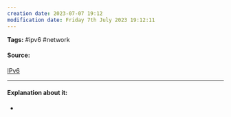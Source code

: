 ```yaml
---
creation date: 2023-07-07 19:12
modification date: Friday 7th July 2023 19:12:11
---
```


**Tags:** #ipv6 #network 

#### Source:
[IPv6](https://www.geeksforgeeks.org/what-is-ipv6/)

--------------------------------------

#### Explanation about it:

* 